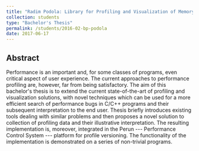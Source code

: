 ```yaml
---
title: "Radim Podola: Library for Profiling and Visualization of Memory Consumption of C/C++ Programs"
collection: students
type: "Bachelor's Thesis"
permalink: /students/2016-02-bp-podola
date: 2017-06-17
---
```


## Abstract

Performance is an important and, for some classes of programs, even critical aspect of user experience. The current approaches to performance profiling are, however, far from being satisfactory. The aim of this bachelor's thesis is to extend the current state-of-the-art of profiling and visualization solutions, with novel techniques which can be used for a more efficient search of performance bugs in C/C++ programs and their subsequent interpretation to the end user. Thesis briefly introduces existing tools dealing with similar problems and then proposes a novel solution to collection of profiling data and their illustrative interpretation. The resulting implementation is, moreover, integrated in the Perun --- Performance Control System --- platform for profile versioning. The functionality of the implementation is demonstrated on a series of non-trivial programs.
